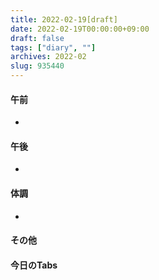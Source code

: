 ```yaml
---
title: 2022-02-19[draft]
date: 2022-02-19T00:00:00+09:00
draft: false
tags: ["diary", ""]
archives: 2022-02
slug: 935440
---
```

#### 午前
- 
#### 午後
- 
#### 体調
- 
#### その他
#### 今日のTabs